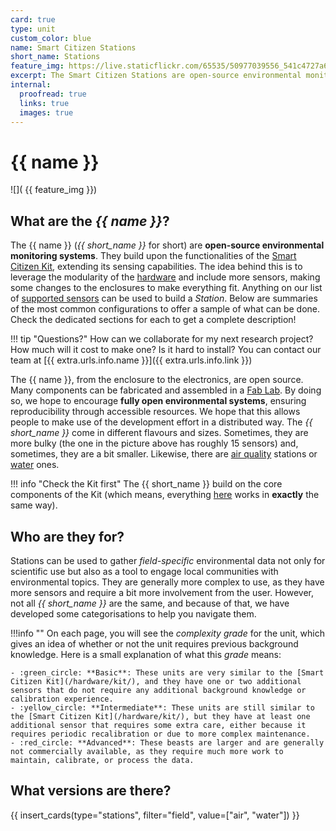 ```yaml
---
card: true
type: unit
custom_color: blue
name: Smart Citizen Stations
short_name: Stations
feature_img: https://live.staticflickr.com/65535/50977039556_541c4727a6_k.jpg
excerpt: The Smart Citizen Stations are open-source environmental monitoring systems. They build upon the functionalities of the Smart Citizen Kit, extending its sensing capabilities.
internal:
  proofread: true
  links: true
  images: true
---
```


# {{ name }}

![]( {{ feature_img }})

## What are the _{{ name }}_?

The {{ name }} (_{{ short_name }}_ for short) are **open-source environmental monitoring systems**. They build upon the functionalities of the [Smart Citizen Kit](/hardware/kit/), extending its sensing capabilities. The idea behind this is to leverage the modularity of the [hardware](/hardware) and include more sensors, making some changes to the enclosures to make everything fit. Anything on our list of [supported sensors](/knowledge/) can be used to build a _Station_. Below are summaries of the most common configurations to offer a sample of what can be done. Check the dedicated sections for each to get a complete description!

!!! tip "Questions?"
    How can we collaborate for my next research project? How much will it cost to make one? Is it hard to install? You can contact our team at [{{ extra.urls.info.name }}]({{ extra.urls.info.link }})

The {{ name }}, from the enclosure to the electronics, are open source. Many components can be fabricated and assembled in a [Fab Lab](https://www.fablabs.io/). By doing so, we hope to encourage **fully open environmental systems**, ensuring reproducibility through accessible resources. We hope that this allows people to make use of the development effort in a distributed way. The _{{ short_name }}_ come in different flavours and sizes. Sometimes, they are more bulky (the one in the picture above has roughly 15 sensors) and, sometimes, they are a bit smaller. Likewise, there are [air quality](/hardware/stations/air/) stations or [water](/hardware/stations/water/) ones.

!!! info "Check the Kit first"
    The {{ short_name }} build on the core components of the Kit (which means, everything [here](/hardware/kit/features/) works in **exactly** the same way).

## Who are they for?

Stations can be used to gather _field-specific_ environmental data not only for scientific use but also as a tool to engage local communities with environmental topics. They are generally more complex to use, as they have more sensors and require a bit more involvement from the user. However, not all _{{ short_name }}_ are the same, and because of that, we have developed some categorisations to help you navigate them.

!!!info ""
    On each page, you will see the _complexity grade_ for the unit, which gives an idea of whether or not the unit requires previous background knowledge. Here is a small explanation of what this _grade_ means:

    - :green_circle: **Basic**: These units are very similar to the [Smart Citizen Kit](/hardware/kit/), and they have one or two additional sensors that do not require any additional background knowledge or calibration experience.
    - :yellow_circle: **Intermediate**: These units are still similar to the [Smart Citizen Kit](/hardware/kit/), but they have at least one additional sensor that requires some extra care, either because it requires periodic recalibration or due to more complex maintenance.
    - :red_circle: **Advanced**: These beasts are larger and are generally not commercially available, as they require much more work to maintain, calibrate, or process the data.

## What versions are there?

{{ insert_cards(type="stations", filter="field", value=["air", "water"]) }}
